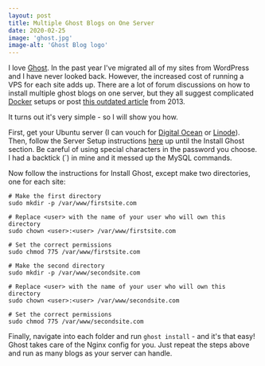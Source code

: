 ```yaml
---
layout: post
title: Multiple Ghost Blogs on One Server
date: 2020-02-25
image: 'ghost.jpg'
image-alt: 'Ghost Blog logo'
---
```


I love [Ghost](https://ghost.org/). In the past year I've migrated all of my sites from WordPress and I have never looked back. However, the increased cost of running a VPS for each site adds up. There are a lot of forum discussions on how to install multiple ghost blogs on one server, but they all suggest complicated [Docker](https://www.docker.com/) setups or post [this outdated article](https://www.digitalocean.com/community/tutorials/how-to-serve-multiple-ghost-blogs-on-one-vps-using-nginx-server-blocks) from 2013.

It turns out it's very simple - so I will show you how.

First, get your Ubuntu server (I can vouch for [Digital Ocean](https://www.digitalocean.com/) or [Linode](https://www.linode.com/)). Then, follow the Server Setup instructions [here](https://ghost.org/docs/install/ubuntu/#server-setup) up until the Install Ghost section. Be careful of using special characters in the password you choose. I had a backtick (`) in mine and it messed up the MySQL commands.

Now follow the instructions for Install Ghost, except make two directories, one for each site:

```shell
# Make the first directory
sudo mkdir -p /var/www/firstsite.com

# Replace <user> with the name of your user who will own this directory
sudo chown <user>:<user> /var/www/firstsite.com

# Set the correct permissions
sudo chmod 775 /var/www/firstsite.com

# Make the second directory
sudo mkdir -p /var/www/secondsite.com

# Replace <user> with the name of your user who will own this directory
sudo chown <user>:<user> /var/www/secondsite.com

# Set the correct permissions
sudo chmod 775 /var/www/secondsite.com

```

Finally, navigate into each folder and run `ghost install` - and it's that easy! Ghost takes care of the Nginx config for you. Just repeat the steps above and run as many blogs as your server can handle.
